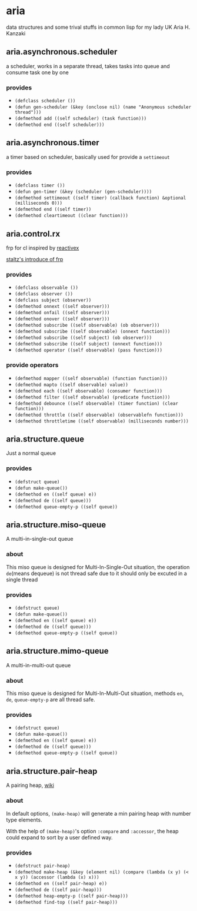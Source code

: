 # aria
data structures and some trival stuffs in common lisp for my lady UK Aria H. Kanzaki

## aria.asynchronous.scheduler
a scheduler, works in a separate thread, takes tasks into queue and consume task one by one

### provides
- `(defclass scheduler ())`
- `(defun gen-scheduler (&key (onclose nil) (name "Anonymous scheduler thread")))`
- `(defmethod add ((self scheduler) (task function)))`
- `(defmethod end ((self scheduler)))`

## aria.asynchronous.timer
a timer based on scheduler, basically used for provide a `settimeout`

### provides
- `(defclass timer ())`
- `(defun gen-timer (&key (scheduler (gen-scheduler))))`
- `(defmethod settimeout ((self timer) (callback function) &optional (milliseconds 0)))`
- `(defmethod end ((self timer))`
- `(defmethod cleartimeout ((clear function)))`

## aria.control.rx
frp for cl inspired by [reactivex](http://reactivex.io/)

[staltz's introduce of frp](https://gist.github.com/staltz/868e7e9bc2a7b8c1f754)

### provides
- `(defclass observable ())`
- `(defclass observer ())`
- `(defclass subject (observer))`
- `(defmethod onnext ((self observer)))`
- `(defmethod onfail ((self observer)))`
- `(defmethod onover ((self observer)))`
- `(defmethod subscribe ((self observable) (ob observer)))`
- `(defmethod subscribe ((self observable) (onnext function)))`
- `(defmethod subscribe ((self subject) (ob observer)))`
- `(defmethod subscribe ((self subject) (onnext function)))`
- `(defmethod operator ((self observable) (pass function)))`

### provide operators
- `(defmethod mapper ((self observable) (function function)))`
- `(defmethod mapto ((self observable) value))`
- `(defmethod each ((self observable) (consumer function)))`
- `(defmethod filter ((self observable) (predicate function)))`
- `(defmethod debounce ((self observable) (timer function) (clear function)))`
- `(defmethod throttle ((self observable) (observablefn function)))`
- `(defmethod throttletime ((self observable) (milliseconds number)))`

## aria.structure.queue
Just a normal queue

### provides
- `(defstruct queue)`
- `(defun make-queue())`
- `(defmethod en ((self queue) e))`
- `(defmethod de ((self queue)))`
- `(defmethod queue-empty-p ((self queue))`

## aria.structure.miso-queue
A multi-in-single-out queue

### about
This miso queue is designed for Multi-In-Single-Out situation, the operation `de`(means dequeue) is not thread safe due to it should only be excuted in a single thread

### provides
- `(defstruct queue)`
- `(defun make-queue())`
- `(defmethod en ((self queue) e))`
- `(defmethod de ((self queue)))`
- `(defmethod queue-empty-p ((self queue))`

## aria.structure.mimo-queue
A multi-in-multi-out queue

### about
This miso queue is designed for Multi-In-Multi-Out situation, methods `en`, `de`, `queue-empty-p` are all thread safe.

### provides
- `(defstruct queue)`
- `(defun make-queue())`
- `(defmethod en ((self queue) e))`
- `(defmethod de ((self queue)))`
- `(defmethod queue-empty-p ((self queue))`

## aria.structure.pair-heap
A pairing heap, [wiki](https://en.wikipedia.org/wiki/Pairing_heap)

### about
In default options, `(make-heap)` will generate a min pairing heap with number type elements.

With the help of `(make-heap)`'s option `:compare` and `:accessor`, the heap could expand to sort by a user defined way.

### provides
- `(defstruct pair-heap)`
- `(defmethod make-heap (&key (element nil) (compare (lambda (x y) (< x y)) (accessor (lambda (x) x)))`
- `(defmethod en ((self pair-heap) e))`
- `(defmethod de ((self pair-heap)))`
- `(defmethod heap-empty-p ((self pair-heap)))`
- `(defmethod find-top ((self pair-heap)))`
